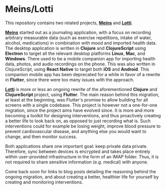 # Meins/Lotti

This repository contains two related projects,
**[Meins](https://github.com/matthiasn/lotti/tree/main/meins/README.md)** and
**[Lotti](https://github.com/matthiasn/lotti/tree/main/README.md)**.

**[Meins](https://github.com/matthiasn/lotti/tree/main/meins/README.md)**
started out as a journaling application, with a focus on recording
arbitrary measurable data (such as exercise repetitions, intake of water,
alcohol, medications) in combination with mood and imported health data. The
desktop application is written in **Clojure** and **ClojureScript** using
**Electron** to target all the relevant desktop platforms **Linux**, **Mac**,
and **Windows**. There used to be a mobile companion app for importing 
health data, photos, and audio recordings on the phone. 
This was also written in ClojureScript, using **React Native** to target both **iOS** and **Android**. 
This companion mobile app has been deprecated for a while in favor of a rewrite
in **Flutter**, since there were too many issues with the approach.

**[Lotti](https://github.com/matthiasn/lotti/tree/main/lotti/README.md)** is 
more or less an ongoing rewrite of the aforementioned
**Clojure** and **ClojureScript** project, using **Flutter**.
The main reason behind this migration, at least at the beginning, was Flutter's promise to allow building for all screens with a single codebase.
This project is however not a one-for-one migration, since the project aims
have evolved since. It is more and more becoming a toolkit for designing interventions, and thus proactively
creating a better life to look back on, as opposed to just recording what is.
Such interventions could for example be losing weight, improve blood pressure to
prevent cardiovascular disease, and anything else you would want to change, and
then monitor success.

Both applications share one important goal: keep private data private. 
Therefore, sync between devices is encrypted and takes place entirely within 
user-provided infrastructure in the form of an IMAP folder. Thus, it is not 
required to share sensitive information (e.g. medical) with anyone.

Come back soon for links to blog posts detailing the reasoning behind the
ongoing migration, and about creating a better, healthier life for yourself by 
creating and monitoring interventions.
